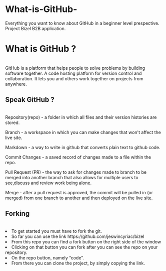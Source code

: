 # What-is-GitHub-
Everything you want to know about GitHub in a beginner level prespective.<br> 
Project Bizel B2B application.

<h1>What is GitHub ?</h1><br>
GitHub is a platform that helps people to solve problems by building software together.  A code hosting platform for version control and collaboration.
It lets you and others work together on projects from anywhere.

<h2>Speak GitHub ?</h2><br>
Repository(repo) - a folder in which all files and their version histories
                                are stored.

 Branch -  a workspace in which you can make changes that won't affect 
                  the live site.

Markdown -  a way to write in github that converts plain text to github code.

Commit Changes - a saved record of changes made to a file within the repo.

Pull Request (PR) - the way to ask for changes made to branch to be merged 
                                  into another branch that also allows for multiple users to 
                                  see,discuss and review work being alone.

Merge -  after a pull request is approved, the commit will be pulled in (or merged)
               from one branch to another and then deployed on the live site.
               

<h2>Forking</h2><br>
<li>To get started you  must have to fork the git.</li>
  <li>So far you can use the link   https://github.com/jeswincyriac/bizel</li>
  <li>From this repo you can find a fork button on the right side of the window</li>
  <li>Clicking on that button  you can fork after you can see the repo on your repository.</li>
  <li>On the repo button, namely “code”.</li>
  <li>From there you can clone the project, by simply copying the link.</li>

